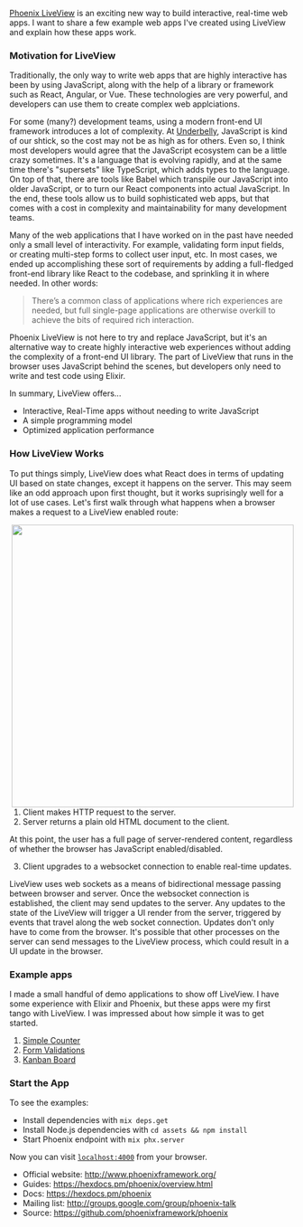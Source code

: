 [Phoenix LiveView](https://github.com/phoenixframework/phoenix_live_view) is an exciting new way to build interactive, real-time web apps. I want to share a few example web apps I've created using LiveView and explain how these apps work.

### Motivation for LiveView

Traditionally, the only way to write web apps that are highly interactive has been by using JavaScript, along with the help of a library or framework such as React, Angular, or Vue. These technologies are very powerful, and developers can use them to create complex web applciations.

For some (many?) development teams, using a modern front-end UI framework introduces a lot of complexity. At [Underbelly](https://underbelly.is), JavaScript is kind of our shtick, so the cost may not be as high as for others. Even so, I think most developers would agree that the JavaScript ecosystem can be a little crazy sometimes. It's a language that is evolving rapidly, and at the same time there's "supersets" like TypeScript, which adds types to the language. On top of that, there are tools like Babel which transpile our JavaScript into older JavaScript, or to turn our React components into actual JavaScript. In the end, these tools allow us to build sophisticated web apps, but that comes with a cost in complexity and maintainability for many development teams.

Many of the web applications that I have worked on in the past have needed only a small level of interactivity. For example, validating form input fields, or creating multi-step forms to collect user input, etc. In most cases, we ended up accomplishing these sort of requirements by adding a full-fledged front-end library like React to the codebase, and sprinkling it in where needed. In other words:

> There’s a common class of applications where rich experiences are needed, but full single-page applications are otherwise overkill to achieve the bits of required rich interaction.

Phoenix LiveView is not here to try and replace JavaScript, but it's an alternative way to create highly interactive web experiences without adding the complexity of a front-end UI library. The part of LiveView that runs in the browser uses JavaScript behind the scenes, but developers only need to write and test code using Elixir.

In summary, LiveView offers...

- Interactive, Real-Time apps without needing to write JavaScript
- A simple programming model
- Optimized application performance

### How LiveView Works

To put things simply, LiveView does what React does in terms of updating UI based on state changes, except it happens on the server. This may seem like an odd approach upon first thought, but it works suprisingly well for a lot of use cases. Let's first walk through what happens when a browser makes a request to a LiveView enabled route:

<img align="right" src="./docs/presentation/flow.png" width="500" style="text-align:center;" />

1. Client makes HTTP request to the server.
2. Server returns a plain old HTML document to the client.

At this point, the user has a full page of server-rendered content, regardless of whether the browser has JavaScript enabled/disabled.

3. Client upgrades to a websocket connection to enable real-time updates.

LiveView uses web sockets as a means of bidirectional message passing between browser and server. Once the websocket connection is established, the client may send updates to the server. Any updates to the state of the LiveView will trigger a UI render from the server, triggered by events that travel along the web socket connection. Updates don't only have to come from the browser. It's possible that other processes on the server can send messages to the LiveView process, which could result in a UI update in the browser.

### Example apps

I made a small handful of demo applications to show off LiveView. I have some experience with Elixir and Phoenix, but these apps were my first tango with LiveView. I was impressed about how simple it was to get started.

1. [Simple Counter](/docs/counter.md)
2. [Form Validations](/docs/form-validation.md)
3. [Kanban Board](/docs/kanban.md)

### Start the App

To see the examples:

- Install dependencies with `mix deps.get`
- Install Node.js dependencies with `cd assets && npm install`
- Start Phoenix endpoint with `mix phx.server`

Now you can visit [`localhost:4000`](http://localhost:4000) from your browser.

- Official website: http://www.phoenixframework.org/
- Guides: https://hexdocs.pm/phoenix/overview.html
- Docs: https://hexdocs.pm/phoenix
- Mailing list: http://groups.google.com/group/phoenix-talk
- Source: https://github.com/phoenixframework/phoenix
